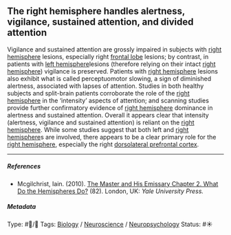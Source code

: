 ## The right hemisphere handles alertness, vigilance, sustained attention, and divided attention

Vigilance and sustained attention are grossly impaired in subjects with [right hemisphere](Right%20hemisphere.md) lesions, especially right [frontal lobe](Frontal%20lobe.md) lesions; by contrast, in patients with [left hemisphere](Left%20hemisphere.md)lesions (therefore relying on their intact [right hemisphere](Right%20hemisphere.md)) vigilance is preserved. Patients with [right hemisphere](Right%20hemisphere.md) lesions also exhibit what is called perceptuomotor slowing, a sign of diminished alertness, associated with lapses of attention. Studies in both healthy subjects and split-brain patients corroborate the role of the [right hemisphere](Right%20hemisphere.md) in the ‘intensity’ aspects of attention; and scanning studies provide further confirmatory evidence of [right hemisphere](Right%20hemisphere.md) dominance in alertness and sustained attention. Overall it appears clear that intensity (alertness, vigilance and sustained attention) is reliant on the [right hemisphere](Right%20hemisphere.md). While some studies suggest that both left and [right hemisphere](Right%20hemisphere.md)s are involved, there appears to be a clear primary role for the [right hemisphere](Right%20hemisphere.md), especially the right [dorsolateral prefrontal cortex](Dorsolateral%20prefrontal%20cortex.md).

---

##### References

* Mcgilchrist, Iain. (2010). [The Master and His Emissary Chapter 2. What Do the Hemispheres Do?](The%20Master%20and%20His%20Emissary%20Chapter%202.%20What%20Do%20the%20Hemispheres%20Do%3F.md) (82). London, UK: *Yale University Press.*

##### Metadata

Type: #🔵/🔵 
Tags: [Biology]() / [Neuroscience](Neuroscience.md) / [Neuropsychology](Neuropsychology.md) 
Status: #☀️ 
